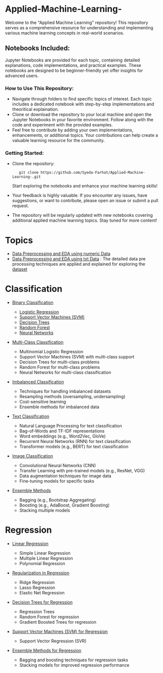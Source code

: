 # Applied-Machine-Learning-
Welcome to the "Applied Machine Learning" repository! This repository serves as a comprehensive resource for understanding and implementing various machine learning concepts in real-world scenarios.

## Notebooks Included:
Jupyter Notebooks are provided for each topic, containing detailed explanations, code implementations, and practical examples. These notebooks are designed to be beginner-friendly yet offer insights for advanced users.

### How to Use This Repository:
* Navigate through folders to find specific topics of interest. Each topic includes a dedicated notebook with step-by-step implementations and theoritical explaination.
* Clone or download the repository to your local machine and open the Jupyter Notebooks in your favorite environment. Follow along with the code and experiment with the provided examples.
* Feel free to contribute by adding your own implementations, enhancements, or additional topics. Your contributions can help create a valuable learning resource for the community.
### Getting Started:

* Clone the repository:

         git clone https://github.com/Syeda-Farhat/Applied-Machine-Learning-.git

  Start exploring the notebooks and enhance your machine learning skills!

* Your feedback is highly valuable. If you encounter any issues, have suggestions, or want to contribute, please open an issue or submit a pull request.
* The repository will be regularly updated with new notebooks covering additional applied machine learning topics. Stay tuned for more content!

# Topics 
* [Data Preprocessing and EDA using numeric Data]()
* [Data Preprocessing and EDA using txt Data](https://github.com/Syeda-Farhat/Applied-Machine-Learning-/blob/main/Data_Pre_processing_and_EDA_using_txt_data.ipynb) : The detailed data pre processing techniques are applied and explained for exploring the [dataset](https://www.kaggle.com/datasets/abhishek/spooky/data)

# Classification
* [Binary Classification](https://github.com/Syeda-Farhat/Applied-Machine-Learning-/tree/main/Binary%20Classification)
  * [Logistic Regression](https://github.com/Syeda-Farhat/Applied-Machine-Learning-/blob/main/Binary%20Classification/Logistic_Regression.ipynb)
  * [Support Vector Machines (SVM)]()
  * [Decision Trees]()
  * [Random Forest]()
  * [Neural Networks]()

* [Multi-Class Classification](https://github.com/Syeda-Farhat/Applied-Machine-Learning-/tree/main/Multi-Class%20Classification)
  * Multinomial Logistic Regression
  * Support Vector Machines (SVM) with multi-class support
  * Decision Trees for multi-class problems
  * Random Forest for multi-class problems
  * Neural Networks for multi-class classification

* [Imbalanced Classification](https://github.com/Syeda-Farhat/Applied-Machine-Learning-/tree/main/Imbalanced%20Classification)
  * Techniques for handling imbalanced datasets
  * Resampling methods (oversampling, undersampling)
  * Cost-sensitive learning
  * Ensemble methods for imbalanced data

* [Text Classification](https://github.com/Syeda-Farhat/Applied-Machine-Learning-/tree/main/Text%20Classification)
  * Natural Language Processing for text classification
  * Bag-of-Words and TF-IDF representations
  * Word embeddings (e.g., Word2Vec, GloVe)
  * Recurrent Neural Networks (RNN) for text classification
  * Transformer models (e.g., BERT) for text classification

* [Image Classification]()
  * Convolutional Neural Networks (CNN)
  * Transfer Learning with pre-trained models (e.g., ResNet, VGG)
  * Data augmentation techniques for image data
  * Fine-tuning models for specific tasks

* [Ensemble Methods]()
  * Bagging (e.g., Bootstrap Aggregating)
  * Boosting (e.g., AdaBoost, Gradient Boosting)
  * Stacking multiple models

# Regression

* [Linear Regression]()
  * Simple Linear Regression
  * Multiple Linear Regression
  * Polynomial Regression

* [Regularization in Regression]()
  * Ridge Regression
  * Lasso Regression
  * Elastic Net Regression

* [Decision Trees for Regression]()
  * Regression Trees
  * Random Forest for regression
  * Gradient Boosted Trees for regression

* [Support Vector Machines (SVM) for Regression]()
  * Support Vector Regression (SVR)
* [Ensemble Methods for Regression]()
  * Bagging and boosting techniques for regression tasks
  * Stacking models for improved regression performance
